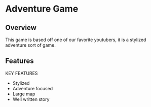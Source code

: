 # Adventure Game 

## Overview

This game is based off one of our favorite youtubers, it is a stylized adventure sort of game. 

## Features

KEY FEATURES

- Stylized
- Adventure focused
- Large map
- Well written story
